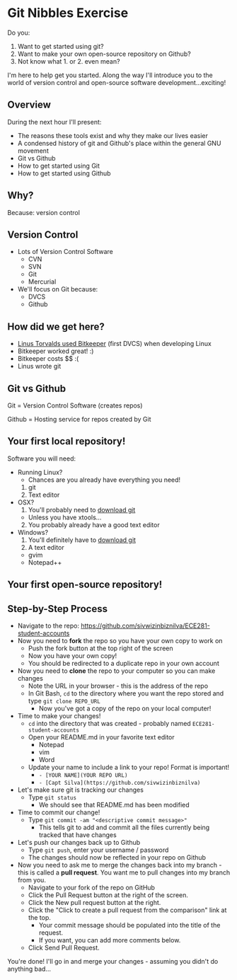 # Git Nibbles Exercise

Do you:

1. Want to get started using git? 
2. Want to make your own open-source repository on Github? 
3. Not know what 1. or 2. even mean?

I'm here to help get you started. Along the way I'll introduce you to the world of version
control and open-source software development...exciting! 

## Overview 

During the next hour I'll present:

- The reasons these tools exist and why they make our lives easier
- A condensed history of git and Github's place within the general GNU movement 
- Git vs Github
- How to get started using Git
- How to get started using Github 

## Why?

Because: version control 

## Version Control

- Lots of Version Control Software
   - CVN
   - SVN
   - Git
   - Mercurial
- We'll focus on Git because: 
   - DVCS
   - Github

## How did we get here?

- [Linus Torvalds used
  Bitkeeper](http://www.infoworld.com/t/platforms/linus-torvalds-bitkeeper-blunder-905) (first DVCS) when developing Linux
- Bitkeeper worked great! :)
- Bitkeeper costs $$ :(
- Linus wrote git  

## Git vs Github

Git = Version Control Software (creates repos)

Github = Hosting service for repos created by Git

## Your first local repository!

Software you will need:
- Running Linux?
    + Chances are you already have everything you need!
	1. git
	2. Text editor
- OSX?
    1. You'll probably need to [download git](http://sourceforge.net/projects/git-osx-installer/)
	- Unless you have xtools...
    2. You probably already have a good text editor
- Windows?
    1. You'll definitely have to [download git](http://msysgit.googlecode.com/files/Git-1.8.4-preview20130916.exe)
    2. A text editor
	- gvim
	- Notepad++

## Your first open-source repository!

## Step-by-Step Process

- Navigate to the repo: https://github.com/sivwizinbiznilva/ECE281-student-accounts 
- Now you need to **fork** the repo so you have your own copy to work on
    - Push the fork button at the top right of the screen
    - Now you have your own copy!
    - You should be redirected to a duplicate repo in your own account
- Now you need to **clone** the repo to your computer so you can make changes
    - Note the URL in your browser - this is the address of the repo
    - In Git Bash, `cd` to the directory where you want the repo stored and type `git clone REPO_URL`
        - Now you've got a copy of the repo on your local computer!
- Time to make your changes!
    - `cd` into the directory that was created - probably named `ECE281-student-accounts`
    - Open your README.md in your favorite text editor
        - Notepad
        - vim
        - Word
    - Update your name to include a link to your repo!  Format is important!
        - `- [YOUR NAME](YOUR REPO URL)`
        - `- [Capt Silva](https://github.com/sivwizinbiznilva)`
- Let's make sure git is tracking our changes
    - Type `git status`
        - We should see that README.md has been modified
- Time to commit our change!
    - Type `git commit -am "<descriptive commit message>"`
        - This tells git to add and commit all the files currently being tracked that have changes
- Let's push our changes back up to Github
    - Type `git push`, enter your username / password
    - The changes should now be reflected in your repo on Github
- Now you need to ask me to merge the changes back into my branch - this is called a **pull request**.  You want me to pull changes into my branch from you.
    - Navigate to your fork of the repo on GitHub
    - Click the Pull Request button at the right of the screen.
    - Click the New pull request button at the right.
    - Click the "Click to create a pull request from the comparison" link at the top.
        - Your commit message should be populated into the title of the request.
        - If you want, you can add more comments below.
    - Click Send Pull Request.

You're done!  I'll go in and merge your changes - assuming you didn't do anything bad...

